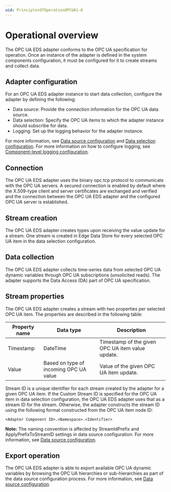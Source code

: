 ```yaml
---
uid: PrinciplesOfOperationOPCUA1-0
---
```


# Operational overview

The OPC UA EDS adapter conforms to the OPC UA specification for operation. Once an instance of the adapter is defined in the system components configuration, it must be configured for it to create streams and collect data.

## Adapter configuration

For an OPC UA EDS adapter instance to start data collection, configure the adapter by defining the following:

- Data source: Provide the connection information for the OPC UA data source.
- Data selection: Specify the OPC UA items to which the adapter instance should subscribe for data.
- Logging: Set up the logging behavior for the adapter instance.

For more information, see [Data source configuration](xref:OPCUADataSourceConfiguration1-0) and [Data selection configuration](xref:OPCUADataSelectionConfiguration1-0). For more information on how to configure logging, see [Component-level logging configuration](xref:ComponentLoggingConfiguration1-0).

## Connection

The OPC UA EDS adapter uses the binary opc.tcp protocol to communicate with the OPC UA servers. A secured connection is enabled by default where the X.509-type client and server certificates are exchanged and verified and the connection between the OPC UA EDS adapter and the configured OPC UA server is established.

## Stream creation

The OPC UA EDS adapter creates types upon receiving the value update for a stream. One stream is created in Edge Data Store for every selected OPC UA item in the data selection configuration.

## Data collection

The OPC UA EDS adapter collects time-series data from selected OPC UA dynamic variables through OPC UA subscriptions (unsolicited reads). The adapter supports the Data Access (DA) part of OPC UA specification.

## Stream properties

The OPC UA EDS adapter creates a stream with two properties per selected OPC UA item. The properties are described in the following table:

| Property name | Data type | Description |
|---------------|-----------|-------------|
| Timestamp     | DateTime  | Timestamp of the given OPC UA item value update. |
| Value         | Based on type of incoming OPC UA value | Value of the given OPC UA item update. |

Stream ID is a unique identifier for each stream created by the adapter for a given OPC UA item. If the Custom Stream ID is specified for the OPC UA item in data selection configuration, the OPC UA EDS adapter uses that as a stream ID for the stream. Otherwise, the adapter constructs the stream ID using the following format constructed from the OPC UA item node ID:

```
<Adapter Component ID>.<Namespace>.<Identifier>
```

**Note:** The naming convention is affected by StreamIdPrefix and ApplyPrefixToStreamID settings in data source configuration. For more information, see [Data source configuration](xref:OPCUADataSourceConfiguration1-0).

## Export operation

The OPC UA EDS adapter is able to export available OPC UA dynamic variables by browsing the OPC UA hierarchies or sub-hierarchies as part of the data source configuration process. For more information, see [Data source configuration](xref:OPCUADataSourceConfiguration1-0).
